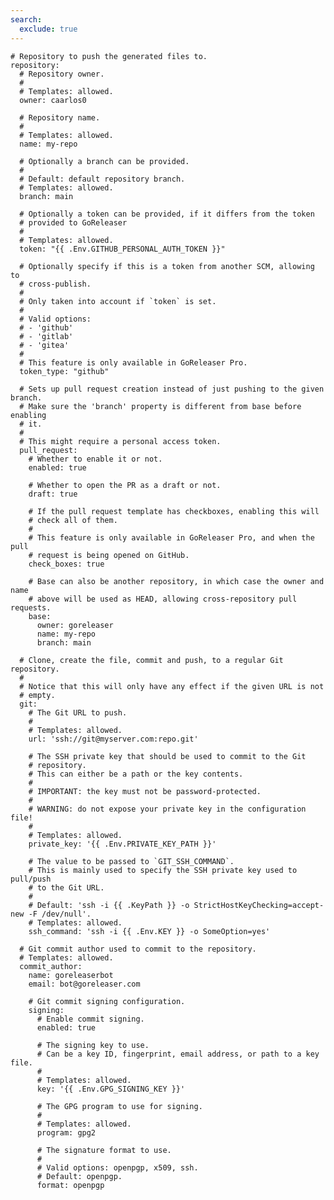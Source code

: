 ```yaml
---
search:
  exclude: true
---
```


    # Repository to push the generated files to.
    repository:
      # Repository owner.
      #
      # Templates: allowed.
      owner: caarlos0

      # Repository name.
      #
      # Templates: allowed.
      name: my-repo

      # Optionally a branch can be provided.
      #
      # Default: default repository branch.
      # Templates: allowed.
      branch: main

      # Optionally a token can be provided, if it differs from the token
      # provided to GoReleaser
      #
      # Templates: allowed.
      token: "{{ .Env.GITHUB_PERSONAL_AUTH_TOKEN }}"

      # Optionally specify if this is a token from another SCM, allowing to
      # cross-publish.
      #
      # Only taken into account if `token` is set.
      #
      # Valid options:
      # - 'github'
      # - 'gitlab'
      # - 'gitea'
      #
      # This feature is only available in GoReleaser Pro.
      token_type: "github"

      # Sets up pull request creation instead of just pushing to the given branch.
      # Make sure the 'branch' property is different from base before enabling
      # it.
      #
      # This might require a personal access token.
      pull_request:
        # Whether to enable it or not.
        enabled: true

        # Whether to open the PR as a draft or not.
        draft: true

        # If the pull request template has checkboxes, enabling this will
        # check all of them.
        #
        # This feature is only available in GoReleaser Pro, and when the pull
        # request is being opened on GitHub.
        check_boxes: true

        # Base can also be another repository, in which case the owner and name
        # above will be used as HEAD, allowing cross-repository pull requests.
        base:
          owner: goreleaser
          name: my-repo
          branch: main

      # Clone, create the file, commit and push, to a regular Git repository.
      #
      # Notice that this will only have any effect if the given URL is not
      # empty.
      git:
        # The Git URL to push.
        #
        # Templates: allowed.
        url: 'ssh://git@myserver.com:repo.git'

        # The SSH private key that should be used to commit to the Git
        # repository.
        # This can either be a path or the key contents.
        #
        # IMPORTANT: the key must not be password-protected.
        #
        # WARNING: do not expose your private key in the configuration file!
        #
        # Templates: allowed.
        private_key: '{{ .Env.PRIVATE_KEY_PATH }}'

        # The value to be passed to `GIT_SSH_COMMAND`.
        # This is mainly used to specify the SSH private key used to pull/push
        # to the Git URL.
        #
        # Default: 'ssh -i {{ .KeyPath }} -o StrictHostKeyChecking=accept-new -F /dev/null'.
        # Templates: allowed.
        ssh_command: 'ssh -i {{ .Env.KEY }} -o SomeOption=yes'

      # Git commit author used to commit to the repository.
      # Templates: allowed.
      commit_author:
        name: goreleaserbot
        email: bot@goreleaser.com

        # Git commit signing configuration.
        signing:
          # Enable commit signing.
          enabled: true

          # The signing key to use.
          # Can be a key ID, fingerprint, email address, or path to a key file.
          #
          # Templates: allowed.
          key: '{{ .Env.GPG_SIGNING_KEY }}'

          # The GPG program to use for signing.
          # 
          # Templates: allowed.
          program: gpg2

          # The signature format to use.
          #
          # Valid options: openpgp, x509, ssh.
          # Default: openpgp.
          format: openpgp
